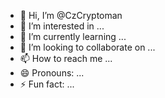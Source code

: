 - 👋 Hi, I’m @CzCryptoman
- 👀 I’m interested in ...
- 🌱 I’m currently learning ...
- 💞️ I’m looking to collaborate on ...
- 📫 How to reach me ...
- 😄 Pronouns: ...
- ⚡ Fun fact: ...

<!---
CzCryptoman/CzCryptoman is a ✨ special ✨ repository because its `README.md` (this file) appears on your GitHub profile.
You can click the Preview link to take a look at your changes.
--->
